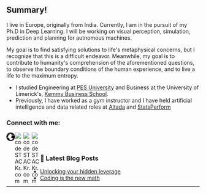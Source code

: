 ## Summary!

<!---[![Website](https://img.shields.io/website?label=codeSTACKr.com&style=for-the-badge&url=https%3A%2F%2Fcodestackr.com)](https://codestackr.com)-->
<!---[![Twitter Follow](https://img.shields.io/twitter/follow/codeSTACKr?color=1DA1F2&logo=twitter&style=for-the-badge)](https://twitter.com/intent/follow?original_referer=https%3A%2F%2Fgithub.com%2FcodeSTACKr&screen_name=codeSTACKr)-->

I live in Europe, originally from India. Currently, I am in the pursuit of my Ph.D in Deep Learning. I will be working on visual perception, simulation, prediction and planning for autnomous machines. 

My goal is to find satisfying solutions to life's metaphysical concerns, but I recognize that this is a difficult endeavor. Meanwhile, my goal is to contribute to humanity's comprehension of the aforementioned questions, to observe the boundary conditions of the human experience, and to live a life to the maximum entropy.

- I studied Engineering at [PES University](https://pes.edu/) and Business at the University of Limerick's, [Kemmy Business School](https://www.ul.ie/business). 
- Previously, I have worked as a gym instructor and  I have held artificial intelligence and data related roles at [Altada](https://www.altada.com/) and [StatsPerform](https://www.statsperform.com/) 
### Connect with me:

[<img align="left" alt="codeSTACKr.com" width="22px" src="https://raw.githubusercontent.com/iconic/open-iconic/master/svg/globe.svg" />][website]
[<img align="left" alt="codeSTACKr.com" width="22px" src="https://cdn.jsdelivr.net/npm/simple-icons@v3/icons/linkedin.svg" />][linkedin]
[<img align="left" alt="codeSTACKr.com" width="22px" src="https://cdn.jsdelivr.net/npm/simple-icons@v3/icons/instagram.svg" />][instagram]
[<img align="left" alt="codeSTACKr.com" width="22px" src="https://cdn.jsdelivr.net/npm/simple-icons@v3/icons/twitter.svg" />][twitter]
<br />
<br />

### 📕 Latest Blog Posts
<!--START_SECTION:feed-->
* [Unlocking your hidden leverage](https:&#x2F;&#x2F;epoch.beehiiv.com&#x2F;p&#x2F;02)
* [Coding is the new math](https:&#x2F;&#x2F;epoch.beehiiv.com&#x2F;p&#x2F;01)
<!--END_SECTION:feed-->
---

[website]: https://zybermonk.github.io/
[instagram]: https://www.instagram.com/zybermonk/
[linkedin]: https://www.linkedin.com/in/mohanramesh/
[twitter]: https://twitter.com/zybermonk/

